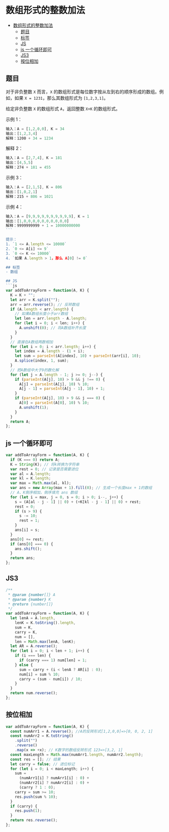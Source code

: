 数组形式的整数加法
===
<!-- TOC -->

- [数组形式的整数加法](#数组形式的整数加法)
  - [题目](#题目)
  - [标签](#标签)
  - [JS](#JS)
  - [js 一个循环即可](#js-一个循环即可)
  - [JS3](#JS3)
  - [按位相加](#按位相加)

<!-- /TOC -->

## 题目
对于非负整数 `X` 而言，`X` 的数组形式是每位数字按从左到右的顺序形成的数组。例如，如果 `X = 1231`，那么其数组形式为 `[1,2,3,1]`。

给定非负整数 `X` 的数组形式 `A`，返回整数 `X+K` 的数组形式。

示例 1：
```js
输入：A = [1,2,0,0], K = 34
输出：[1,2,3,4]
解释：1200 + 34 = 1234
```

解释 2：
```js
输入：A = [2,7,4], K = 181
输出：[4,5,5]
解释：274 + 181 = 455
```

示例 3：
```js
输入：A = [2,1,5], K = 806
输出：[1,0,2,1]
解释：215 + 806 = 1021
```

示例 4：
```js
输入：A = [9,9,9,9,9,9,9,9,9,9], K = 1
输出：[1,0,0,0,0,0,0,0,0,0,0]
解释：9999999999 + 1 = 10000000000
``` 

提示：
1. `1 <= A.length <= 10000`
2. `0 <= A[i] <= 9`
3. `0 <= K <= 10000`
4. `如果 A.length > 1，那么 A[0] != 0`

## 标签
- 数组

## JS
```js
var addToArrayForm = function(A, K) {
  K = K + "";
  let arr = K.split("");
  arr = arr.reverse(); // 反转数组
  if (A.length < arr.length) {
    // 如果A数组长度小于arr数组
    let len = arr.length - A.length;
    for (let i = 0; i < len; i++) {
      A.unshift(0); // 将A数组补齐长度
    }
  }
  // 直接在A数组两数相加
  for (let i = 0; i < arr.length; i++) {
    let index = A.length - (1 + i);
    let sum = parseInt(A[index], 10) + parseInt(arr[i], 10);
    A.splice(index, 1, sum);
  }
  // 把A数组中大于9的数化解
  for (let j = A.length - 1; j >= 0; j--) {
    if (parseInt(A[j], 10) > 9 && j !== 0) {
      A[j] = parseInt(A[j], 10) % 10;
      A[j - 1] = parseInt(A[j - 1], 10) + 1;
    }
    if (parseInt(A[j], 10) > 9 && j === 0) {
      A[0] = parseInt(A[0], 10) % 10;
      A.unshift(1);
    }
  }
  return A;
};
```

## js 一个循环即可
```js
var addToArrayForm = function(A, K) {
  if (K === 0) return A;
  K = String(K); // 将k转换为字符串
  var rest = 0; // 记录是否需要进位
  var al = A.length;
  var kl = K.length;
  var max = Math.max(al, kl);
  var ans = new Array(max + 1).fill(0); // 生成一个长度max + 1的数组
  // A、K倒序相加，倒序填充 ans 数组
  for (let i = max, j = 0, s = 0; i > 0; i--, j++) {
    s = (A[al - j - 1] || 0) + (+K[kl - j - 1] || 0) + rest;
    rest = 0;
    if (s > 9) {
      s -= 10;
      rest = 1;
    }
    ans[i] = s;
  }
  ans[0] += rest;
  if (ans[0] === 0) {
    ans.shift();
  }
  return ans;
};
```

## JS3
```js
/**
 * @param {number[]} A
 * @param {number} K
 * @return {number[]}
 */
var addToArrayForm = function(A, K) {
  let lenA = A.length,
    lenK = K.toString().length,
    sum = K,
    carry = K,
    num = [],
    len = Math.max(lenA, lenK);
  let AR = A.reverse();
  for (let i = 0; i < len + 1; i++) {
    if (i === len) {
      if (carry === 1) num[len] = 1;
    } else {
      sum = carry + (i < lenA ? AR[i] : 0);
      num[i] = sum % 10;
      carry = (sum - num[i]) / 10;
    }
  }
  return num.reverse();
};
```

## 按位相加
```js
var addToArrayForm = function(A, K) {
  const numArr1 = A.reverse(); //A的反转形式[1,2,0,0]=>[0, 0, 2, 1]
  const numArr2 = K.toString()
    .split("")
    .reverse()
    .map(x => +x); // K数字的数组反转形式 123=>[3,2, 1]
  const maxLength = Math.max(numArr1.length, numArr2.length);
  const res = []; // 结果
  let carry = false; // 进位标记
  for (let i = 0; i < maxLength; i++) {
    sum =
      (numArr1[i] ? numArr1[i] : 0) +
      (numArr2[i] ? numArr2[i] : 0) +
      (carry ? 1 : 0);
    carry = sum >= 10;
    res.push(sum % 10);
  }
  if (carry) {
    res.push(1);
  }
  return res.reverse();
};
```